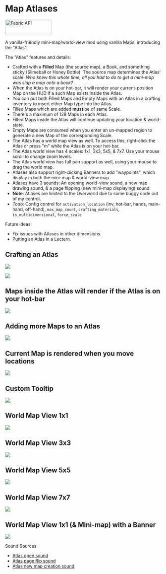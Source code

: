 # Map Atlases

<a href="https://www.curseforge.com/minecraft/mc-mods/fabric-api"><img src="https://i.imgur.com/Ol1Tcf8.png" width="149" height="50" title="Fabric API" alt="Fabric API"></a>

A vanilla-friendly mini-map/world-view mod using vanilla Maps, introducing the "Atlas".

The "Atlas" features and details:
- Crafted with a **Filled** Map (the source map), a Book, and something sticky (Slimeball or Honey Bottle). The source map determines the Atlas' scale. *Who knew this whole time, all you had to do to get a mini-map was slap a map onto a book?*
- When the Atlas is on your hot-bar, it will render your current-position Map on the HUD if a such Map exists inside the Atlas.
- You can put both Filled Maps and Empty Maps with an Atlas in a crafting inventory to insert either Map type into the Atlas.
- Filled Maps which are added **must** be of same Scale.
- There's a maximum of 128 Maps in each Atlas.
- Filled Maps inside the Atlas will continue updating your location & world-state.
- Empty Maps are consumed when you enter an un-mapped region to generate a new Map of the corresponding Scale.
- The Atlas has a world map view as well. To access this, right-click the Atlas or press "m" while the Atlas is on your hot-bar.
- The Atlas world view has 4 scales: 1x1, 3x3, 5x5, & 7x7. Use your mouse scroll to change zoom levels.
- The Atlas world view has full pan support as well, using your mouse to drag the world map.
- Atlases also support right-clicking Banners to add "waypoints", which display in both the mini-map & world-view map.
- Atlases have 3 sounds: An opening world-view sound, a new map drawing sound, & a page flipping (new mini-map displaying) sound.
- **Note**: Atlases are limited to the Overworld due to some buggy code out of my control.
- *Todo:* Config control for `activation_location` (inv, hot-bar, hands, main-hand, off-hand), `max_map_count`, `crafting_materials`, `is_multidimensional`, `force_scale`

Future ideas:
- Fix issues with Atlases in other dimensions.
- Putting an Atlas in a Lectern.

## Crafting an Atlas
![](https://i.imgur.com/yjKU4nO.png)

![](https://i.imgur.com/EwwBQ6d.png)

## Maps inside the Atlas will render if the Atlas is on your hot-bar
![](https://i.imgur.com/sPCpk0u.png)

## Adding more Maps to an Atlas
![](https://i.imgur.com/rIQxD2U.png)

## Current Map is rendered when you move locations
![](https://i.imgur.com/MwxT6uf.png)

## Custom Tooltip
![](https://i.imgur.com/XZqmjJT.png)

## World Map View 1x1
![](https://i.imgur.com/UUDgvnO.png)

## World Map View 3x3
![](https://i.imgur.com/yTu35Vz.png)

## World Map View 5x5
![](https://i.imgur.com/9PBGB4E.png)

## World Map View 7x7
![](https://i.imgur.com/FE4tiSn.png)

## World Map View 1x1 (& Mini-map) with a Banner
![](https://i.imgur.com/aWmjdNK.png)

Sound Sources
- [Atlas open sound](https://freesound.org/people/InspectorJ/sounds/416179/)
- [Atlas page flip sound](https://freesound.org/people/flag2/sounds/63318/)
- [Atlas new map creation sound](https://freesound.org/people/Tomoyo%20Ichijouji/sounds/211247/)
